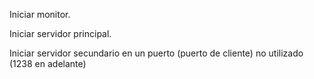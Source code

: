 Iniciar monitor.

Iniciar servidor principal.

Iniciar servidor secundario en un puerto (puerto de cliente) no utilizado (1238 en adelante)